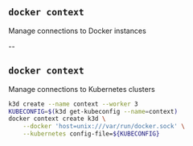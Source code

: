 ## `docker context`

Manage connections to Docker instances

<!-- include: context-0.command -->

<!-- include: context-1.command -->

<!-- include: context-2.command -->

<!-- include: context-3.command -->

--

## `docker context`

Manage connections to Kubernetes clusters

```bash
k3d create --name context --worker 3
KUBECONFIG=$(k3d get-kubeconfig --name=context)
docker context create k3d \
    --docker 'host=unix:///var/run/docker.sock' \
    --kubernetes config-file=${KUBECONFIG}
```
